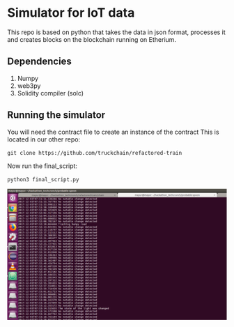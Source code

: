 # Simulator for IoT data
This repo is based on python that takes the data in json format, processes it and creates blocks on the blockchain running on Etherium.

## Dependencies
1. Numpy
2. web3py
3. Solidity compiler (solc)


## Running the simulator
You will need the contract file to create an instance of the contract
This is located in our other repo: 
```
git clone https://github.com/truckchain/refactored-train
```
Now run the final_script:
```
python3 final_script.py
```

![shot](simulator-shot.png)
